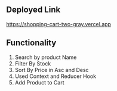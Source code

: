 ## Deployed Link

https://shopping-cart-two-gray.vercel.app

## Functionality

1. Search by product Name
2. Filter By Stock
3. Sort By Price in Asc and Desc
4. Used Context and Reducer Hook
5. Add Product to Cart
